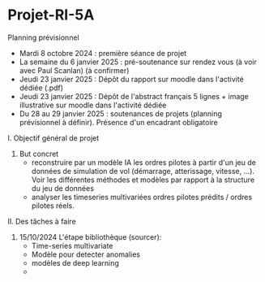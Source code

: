# Projet-RI-5A
Planning prévisionnel
 + Mardi 8 octobre 2024 : première séance de projet
 + La semaine du 6 janvier 2025 : pré-soutenance sur rendez vous (à voir avec Paul Scanlan) (à confirmer)
 + Jeudi 23 janvier 2025 : Dépôt du rapport sur moodle dans l'activité dédiée (.pdf)
 + Jeudi 23 janvier 2025 : Dépôt de l'abstract français 5 lignes + image illustrative sur moodle dans l'activité dédiée
 + Du 28 au 29 janvier 2025 : soutenances de projets (planning prévisionnel à définir). Présence d'un encadrant obligatoire

I. Objectif général de projet

1. But concret
   +  reconstruire par un modèle IA les ordres pilotes à partir d'un jeu de données de simulation de vol (démarrage, atterissage, vitesse, ...). Voir les différentes méthodes et modèles par rapport à la structure du jeu de données
   +  analyser les timeseries multivariées ordres pilotes prédits / ordres pilotes réels. 



II. Des tâches à faire
1. 15/10/2024
   L'étape bibliothèque (sourcer):
     + Time-series multivariate
     + Modèle pour detecter anomalies
     + modèles de deep learning
     + 

